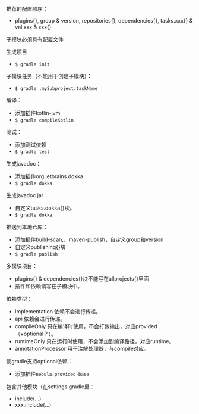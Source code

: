推荐的配置顺序：
* plugins{}, group & version, repositories{}, dependencies{}, tasks.xxx{} & val xxx & xxx{}

子模块必须具有配置文件

生成项目
* `$ gradle init`

子模块任务（不能用于创建子模块）：
* `$ gradle :mySubproject:taskName`

编译：
* 添加插件kotlin-jvm
* `$ gradle compileKotlin`

测试：
* 添加测试依赖
* `$ gradle test`

生成javadoc：
* 添加插件org.jetbrains.dokka
* `$ gradle dokka`

生成javadoc jar：
* 自定义tasks.dokka{}块。
* `$ gradle dokka`

推送到本地仓库：
* 添加插件build-scan,、maven-publish，自定义group和version
* 自定义publishing{}块
* `$ gradle publish`

多模块项目：
* plugins{} & dependencies{}块不能写在allprojects{}里面
* 插件和依赖请写在子模块中。

依赖类型：
* implementation 依赖不会进行传递。
* api 依赖会进行传递。
* compileOnly 只在编译时使用，不会打包输出，对应provided（+optional？）。
* runtimeOnly 只在运行时使用，不会添加到编译路径，对应runtime。
* annotationProcessor 用于注解处理器，与compile对应。

使gradle支持optional依赖：
* 添加插件`nebula.provided-base`

包含其他模块（在settings.gradle里：
* include(...)
* xxx.include(...)
